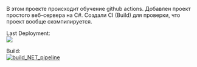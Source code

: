 В этом проекте происходит обучение github actions.
Добавлен проект простого веб-сервера на C#. Создали CI (Build) для проверки, что проект вообще скомпилируется.

  Last Deployment:<br>
  <img src="https://github.com/skylinegtr124/github-actions-p1/actions/workflows/pipeline1.yml/badge.svg"><br>

  Build:<br>
  [![build_NET_pipeline](https://github.com/skylinegtr124/github-actions-p1/actions/workflows/build_NET_pipeline.yml/badge.svg)](https://github.com/skylinegtr124/github-actions-p1/actions/workflows/build_NET_pipeline.yml)
